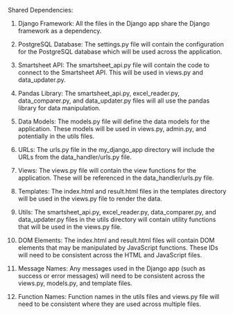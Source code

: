 Shared Dependencies:

1. Django Framework: All the files in the Django app share the Django framework as a dependency. 

2. PostgreSQL Database: The settings.py file will contain the configuration for the PostgreSQL database which will be used across the application.

3. Smartsheet API: The smartsheet_api.py file will contain the code to connect to the Smartsheet API. This will be used in views.py and data_updater.py.

4. Pandas Library: The smartsheet_api.py, excel_reader.py, data_comparer.py, and data_updater.py files will all use the pandas library for data manipulation.

5. Data Models: The models.py file will define the data models for the application. These models will be used in views.py, admin.py, and potentially in the utils files.

6. URLs: The urls.py file in the my_django_app directory will include the URLs from the data_handler/urls.py file. 

7. Views: The views.py file will contain the view functions for the application. These will be referenced in the data_handler/urls.py file.

8. Templates: The index.html and result.html files in the templates directory will be used in the views.py file to render the data.

9. Utils: The smartsheet_api.py, excel_reader.py, data_comparer.py, and data_updater.py files in the utils directory will contain utility functions that will be used in the views.py file.

10. DOM Elements: The index.html and result.html files will contain DOM elements that may be manipulated by JavaScript functions. These IDs will need to be consistent across the HTML and JavaScript files.

11. Message Names: Any messages used in the Django app (such as success or error messages) will need to be consistent across the views.py, models.py, and template files.

12. Function Names: Function names in the utils files and views.py file will need to be consistent where they are used across multiple files.